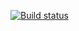 [![Build status](https://ci.appveyor.com/api/projects/status/s7dqws9xpdg2m1xc/branch/main?svg=true)](https://ci.appveyor.com/project/UMikhail/postmanecho/branch/main)

